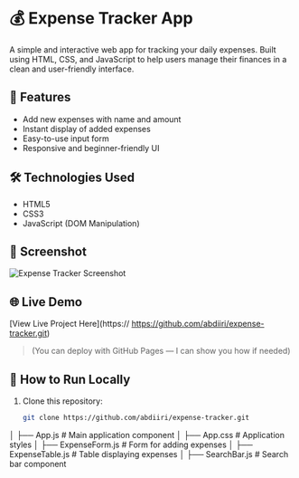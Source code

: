 # 💰 Expense Tracker App

A simple and interactive web app for tracking your daily expenses. Built using HTML, CSS, and JavaScript to help users manage their finances in a clean and user-friendly interface.

## 🚀 Features

- Add new expenses with name and amount
- Instant display of added expenses
- Easy-to-use input form
- Responsive and beginner-friendly UI

## 🛠️ Technologies Used

- HTML5
- CSS3
- JavaScript (DOM Manipulation)

## 📸 Screenshot

![Expense Tracker Screenshot](![image](https://github.com/user-attachments/assets/9774ac6c-e949-445d-8c04-d3a6cb52b9fd)
)

## 🌐 Live Demo

[View Live Project Here](https:// https://github.com/abdiiri/expense-tracker.git)  
> (You can deploy with GitHub Pages — I can show you how if needed)

## 📁 How to Run Locally

1. Clone this repository:
   ```bash
   git clone https://github.com/abdiiri/expense-tracker.git
│   ├── App.js           # Main application component
│   ├── App.css          # Application styles
│   ├── ExpenseForm.js   # Form for adding expenses
│   ├── ExpenseTable.js  # Table displaying expenses
│   ├── SearchBar.js     # Search bar component
